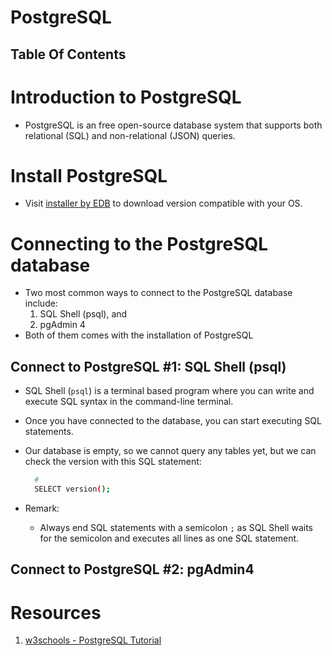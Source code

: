 # PostgreSQL

## Table Of Contents

# Introduction to PostgreSQL

- PostgreSQL is an free open-source database system that supports both relational (SQL) and non-relational (JSON) queries.

# Install PostgreSQL

- Visit [installer by EDB](https://www.enterprisedb.com/downloads/postgres-postgresql-downloads) to download version compatible with your OS.

# Connecting to the PostgreSQL database

- Two most common ways to connect to the PostgreSQL database include:
  1. SQL Shell (psql), and
  2. pgAdmin 4
- Both of them comes with the installation of PostgreSQL

## Connect to PostgreSQL #1: SQL Shell (psql)

- SQL Shell (`psql`) is a terminal based program where you can write and execute SQL syntax in the command-line terminal.
- Once you have connected to the database, you can start executing SQL statements.
- Our database is empty, so we cannot query any tables yet, but we can check the version with this SQL statement:

  ```sh
    #
    SELECT version();
  ```

- Remark:
  - Always end SQL statements with a semicolon `;` as SQL Shell waits for the semicolon and executes all lines as one SQL statement.

## Connect to PostgreSQL #2: pgAdmin4

# Resources

1. [w3schools - PostgreSQL Tutorial](https://www.w3schools.com/postgresql/postgresql_intro.php)
